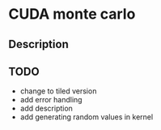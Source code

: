 # CUDA monte carlo

## Description

## TODO
* change to tiled version
* add error handling
* add description
* add generating random values in kernel